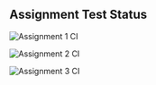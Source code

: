 ## Assignment Test Status

![Assignment 1 CI](https://github.com/25039055/c756-exer/actions/workflows/ci-a1.yml/badge.svg)

![Assignment 2 CI](https://github.com/25039055/c756-exer/actions/workflows/ci-a2.yml/badge.svg)

![Assignment 3 CI](https://github.com/25039055/c756-exer/actions/workflows/ci-a3.yml/badge.svg)

